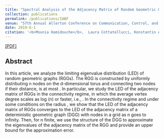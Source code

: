```yaml
---
title: "Spectral Analysis of the Adjacency Matrix of Random Geometric Graphs"
collection: publications
permalink: /publications/IABF
venue: "57th Annual Allerton Conference on Communication, Control, and Computing, Sep. 2019, Illinois, USA. "
date: 2019-6-1
citation: '<b>Mounia Hamidouche</b>,  Laura Cottatellucci, Konstantin Avrachenkov'
---
```


[[PDF]](https://arxiv.org/pdf/1910.08871)

## Abstract
In this article, we analyze the limiting eigenvalue distribution (LED) of random geometric graphs (RGGs). The RGG is constructed by uniformly distributing n nodes on the d-dimensional torus  and connecting two nodes if their distance,  is at most . In particular, we study the LED of the adjacency matrix of RGGs in the connectivity regime, in which the average vertex degree scales as log (n) or faster, i.e., . In the connectivity regime and under some conditions on the radius , we show that the LED of the adjacency matrix of RGGs converges to the LED of the adjacency matrix of a deterministic geometric graph (DGG) with nodes in a grid as n goes to infinity. Then, for n finite, we use the structure of the DGG to approximate the eigenvalues of the adjacency matrix of the RGG and provide an upper bound for the approximation error.